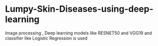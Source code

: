 # Lumpy-Skin-Diseases-using-deep-learning
Image processing , Deep learning models like RESNET50 and VGG19 and classifier like Logistic Regression is used
